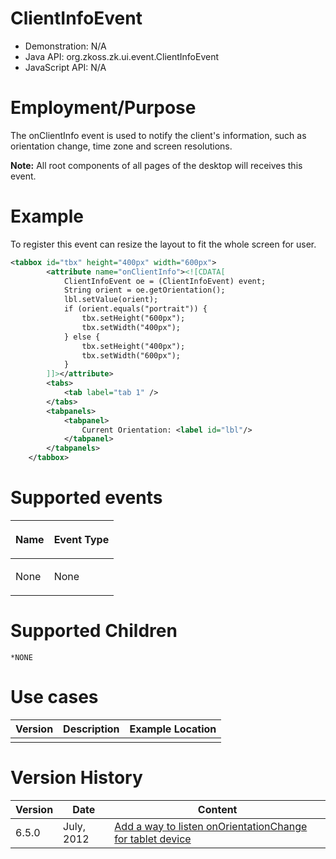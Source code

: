 

# ClientInfoEvent

- Demonstration: N/A
- Java API: <javadoc>org.zkoss.zk.ui.event.ClientInfoEvent </javadoc>
- JavaScript API: N/A

# Employment/Purpose

The onClientInfo event is used to notify the client's information, such
as orientation change, time zone and screen resolutions.

**Note:** All root components of all pages of the desktop will receives
this event.

# Example

To register this event can resize the layout to fit the whole screen for
user.

``` xml
<tabbox id="tbx" height="400px" width="600px">
        <attribute name="onClientInfo"><![CDATA[
            ClientInfoEvent oe = (ClientInfoEvent) event;
            String orient = oe.getOrientation();
            lbl.setValue(orient);
            if (orient.equals("portrait")) {
                tbx.setHeight("600px");
                tbx.setWidth("400px");
            } else {
                tbx.setHeight("400px");
                tbx.setWidth("600px");
            }
        ]]></attribute>
        <tabs>
            <tab label="tab 1" />
        </tabs>
        <tabpanels>
            <tabpanel>
                Current Orientation: <label id="lbl"/>
            </tabpanel>
        </tabpanels>
    </tabbox>
```

# Supported events

<table>
<thead>
<tr class="header">
<th><center>
<p>Name</p>
</center></th>
<th><center>
<p>Event Type</p>
</center></th>
</tr>
</thead>
<tbody>
<tr class="odd">
<td><p>None</p></td>
<td><p>None</p></td>
</tr>
</tbody>
</table>

# Supported Children

`*NONE`

# Use cases

| Version | Description | Example Location |
|---------|-------------|------------------|
|         |             |                  |

# Version History

| Version | Date       | Content                                                                                              |
|---------|------------|------------------------------------------------------------------------------------------------------|
| 6.5.0   | July, 2012 | [Add a way to listen onOrientationChange for tablet device](http://tracker.zkoss.org/browse/ZK-1273) |


